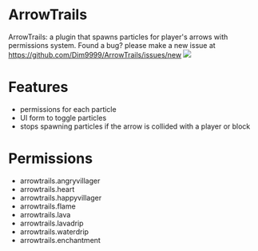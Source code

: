 # ArrowTrails
ArrowTrails: a plugin that spawns particles for player's arrows with permissions system.
Found a bug? please make a new issue at https://github.com/Dim9999/ArrowTrails/issues/new
<a href="https://poggit.pmmp.io/p/ArrowTrails"><img src="https://poggit.pmmp.io/shield.state/ArrowTrails"></a>

# Features
- permissions for each particle
- UI form to toggle particles
- stops spawning particles if the arrow is collided with a player or block 

# Permissions
- arrowtrails.angryvillager
- arrowtrails.heart
- arrowtrails.happyvillager
- arrowtrails.flame
- arrowtrails.lava
- arrowtrails.lavadrip
- arrowtrails.waterdrip
- arrowtrails.enchantment
